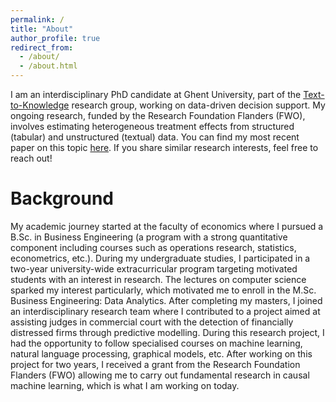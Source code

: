 ```yaml
---
permalink: /
title: "About"
author_profile: true
redirect_from: 
  - /about/
  - /about.html
---
```


I am an interdisciplinary PhD candidate at Ghent University, part of the [Text-to-Knowledge](https://ugentt2k.github.io/) research group, working on data-driven decision support. My ongoing research, funded by the Research Foundation Flanders (FWO), involves estimating heterogeneous treatment effects from structured (tabular) and unstructured (textual) data. You can find my most recent paper on this topic [here](https://arxiv.org/abs/2409.15503). If you share similar research interests, feel free to reach out!

Background
======
My academic journey started at the faculty of economics where I pursued a B.Sc. in Business Engineering (a program with a strong quantitative component including courses such as operations research, statistics, econometrics, etc.). During my undergraduate studies, I participated in a two-year university-wide extracurricular program targeting motivated students with an interest in research. The lectures on computer science sparked my interest particularly, which motivated me to enroll in the M.Sc. Business Engineering: Data Analytics. After completing my masters, I joined an interdisciplinary research team where I contributed to a project aimed at assisting judges in commercial court with the detection of financially distressed firms through predictive modelling. During this research project, I had the opportunity to follow specialised courses on machine learning, natural language processing, graphical models, etc. After working on this project for two years, I received a grant from the Research Foundation Flanders (FWO) allowing me to carry out fundamental research in causal machine learning, which is what I am working on today.

